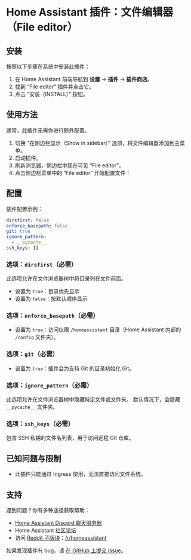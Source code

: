 # Home Assistant 插件：文件编辑器（File editor）

## 安装

按照以下步骤在系统中安装此插件：

1. 在 Home Assistant 前端导航到 **设置** -> **插件** -> **插件商店**。
2. 找到 “File editor” 插件并点击它。
3. 点击 “安装（INSTALL）” 按钮。

## 使用方法

通常，此插件无需你进行额外配置。

1. 切换 “在侧边栏显示（Show in sidebar）” 选项，将文件编辑器添加到主菜单。
2. 启动插件。
3. 刷新浏览器，侧边栏中现在可见 “File editor”。
4. 点击侧边栏菜单中的 “File editor” 开始配置文件！

## 配置

插件配置示例：

```yaml
dirsfirst: false
enforce_basepath: false
git: true
ignore_pattern:
  - __pycache__
ssh_keys: []
```

### 选项：`dirsfirst`（必需）

此选项允许在文件浏览器树中将目录列在文件前面。

* 设置为 `true`：目录优先显示
* 设置为 `false`：按默认顺序显示

### 选项：`enforce_basepath`（必需）

* 设置为 `true`：访问仅限 `/homeassistant` 目录（Home Assistant 内部的 `/config` 文件夹）。

### 选项：`git`（必需）

* 设置为 `true`：插件会为支持 Git 的目录初始化 Git。

### 选项：`ignore_pattern`（必需）

此选项允许在文件浏览器树中隐藏特定文件或文件夹。
默认情况下，会隐藏 `__pycache__` 文件夹。

### 选项：`ssh_keys`（必需）

包含 SSH 私钥的文件名列表，用于访问远程 Git 仓库。

## 已知问题与限制

* 此插件只能通过 Ingress 使用，无法直接访问文件系统。

## 支持

遇到问题？你有多种途径获取帮助：

* [Home Assistant Discord 聊天服务器][discord]
* Home Assistant [社区论坛][forum]
* 访问 [Reddit 子版块][reddit]：[/r/homeassistant][reddit]

如果发现插件有 bug，请 [在 GitHub 上提交 issue][issue]。

[discord]: https://discord.gg/c5DvZ4e
[forum]: https://community.home-assistant.io
[issue]: https://github.com/home-assistant/addons/issues
[reddit]: https://reddit.com/r/homeassistant
